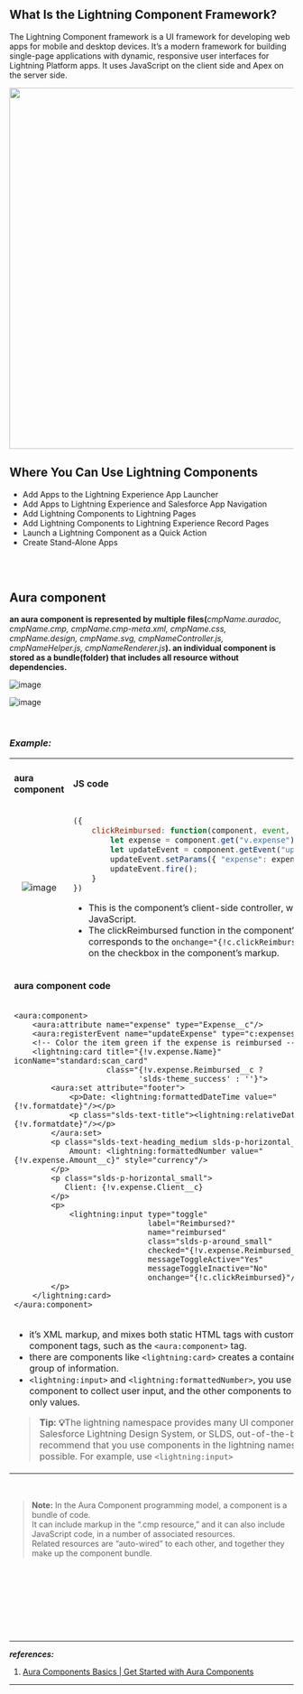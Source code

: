 ## What Is the Lightning Component Framework?
The Lightning Component framework is a UI framework for developing web apps for mobile and desktop devices. 
It’s a modern framework for building single-page applications with dynamic, responsive user interfaces for Lightning Platform apps. 
It uses JavaScript on the client side and Apex on the server side.

<img src="https://user-images.githubusercontent.com/63545175/169451424-0cd16f30-cdb9-4432-949e-ce43174c33a3.png" width="640px">


<br/>


## Where You Can Use Lightning Components

- Add Apps to the Lightning Experience App Launcher
- Add Apps to Lightning Experience and Salesforce App Navigation
- Add Lightning Components to Lightning Pages
- Add Lightning Components to Lightning Experience Record Pages
- Launch a Lightning Component as a Quick Action
- Create Stand-Alone Apps


<br/>
  

<br/>
  
## Aura component  
**an aura component is represented by multiple files(**_cmpName.auradoc, cmpName.cmp, cmpName.cmp-meta.xml, cmpName.css, cmpName.design, cmpName.svg, cmpNameController.js, cmpNameHelper.js, cmpNameRenderer.js_**). an individual component is stored as a bundle(folder) that includes all resource without dependencies.**

![image](https://user-images.githubusercontent.com/63545175/198946787-7f6f72c1-317c-4cbc-9fe5-d958be77b9a4.png)  
  
![image](https://user-images.githubusercontent.com/63545175/198949983-b93bb74f-7e98-4ad5-8040-19fdb754b3f8.png)
  
  
  
  
<br/>


### <b><em>Example:</em></b>  
<table>
<tr>
<td colspan="2">

</td>
</tr>

<tr>
<td>

<b>aura component</b>
</td>  
<td>

<b>JS code</b>
</td>  
</tr>    
  
<tr>
<td align="center">

![image](https://user-images.githubusercontent.com/63545175/169453564-580b49f8-44a6-479f-89b8-4619c15519fe.png)
  
</td>
<td>

```js
({
    clickReimbursed: function(component, event, helper) {
        let expense = component.get("v.expense");
        let updateEvent = component.getEvent("updateExpense");
        updateEvent.setParams({ "expense": expense });
        updateEvent.fire();
    }
})  
```

- This is the component’s client-side controller, written in JavaScript. 
- The clickReimbursed function in the component’s controller 
  <br/> corresponds to the ``onchange="{!c.clickReimbursed}"`` attribute 
  <br/> on the checkbox in the component’s markup.  
  
</td>   
  
</tr>

<tr>
<td colspan="2">

<b>aura component code</b>  
</td>  
</tr>  
  
<tr>
<td colspan="2">

```aura
<aura:component>
    <aura:attribute name="expense" type="Expense__c"/>
    <aura:registerEvent name="updateExpense" type="c:expensesItemUpdate"/>
    <!-- Color the item green if the expense is reimbursed -->
    <lightning:card title="{!v.expense.Name}" iconName="standard:scan_card"
                    class="{!v.expense.Reimbursed__c ?
                           'slds-theme_success' : ''}">
        <aura:set attribute="footer">
            <p>Date: <lightning:formattedDateTime value="{!v.formatdate}"/></p>
            <p class="slds-text-title"><lightning:relativeDateTime value="{!v.formatdate}"/></p>
        </aura:set>
        <p class="slds-text-heading_medium slds-p-horizontal_small">
            Amount: <lightning:formattedNumber value="{!v.expense.Amount__c}" style="currency"/>
        </p>
        <p class="slds-p-horizontal_small">
           Client: {!v.expense.Client__c}
        </p>
        <p>
            <lightning:input type="toggle"
                             label="Reimbursed?"
                             name="reimbursed"
                             class="slds-p-around_small"
                             checked="{!v.expense.Reimbursed__c}"
                             messageToggleActive="Yes"
                             messageToggleInactive="No"
                             onchange="{!c.clickReimbursed}"/>
        </p>
    </lightning:card>
</aura:component>  
``` 
</td>  
 
</tr>
  
<tr>
<td colspan="2">
  
- it’s XML markup, and mixes both static HTML tags with custom Aura component tags, such as the ``<aura:component>`` tag.
- there are components like  ``<lightning:card>`` creates a container around a group of information.
- ``<lightning:input>`` and ``<lightning:formattedNumber>``,  you use the input component to collect user input, and the other components to display read-only values. 
 

> <b>Tip: 💡</b>The lightning namespace provides many UI components that use Salesforce Lightning Design System, or SLDS, out-of-the-box. We recommend that you use components in the lightning namespace where possible. For example, use ``<lightning:input>`` 
</td>    
</tr>
</table>
  
<br/>

  
> <b>Note:</b> In the Aura Component programming model, a component is a bundle of code. 
> <br/>It can include markup in the “.cmp resource,” and it can also include JavaScript code, in a number of associated resources. 
> <br/>Related resources are “auto-wired” to each other, and together they make up the component bundle.  
  
  
  
  
<br/>
  
  
<br/>
  
  
<br/>
  
  
<br/>
  
  
<br/>
  
  
<br/>
  
  
<br/>
  
  
---
  
<b><em>references:</em></b>
  
1. [Aura Components Basics | Get Started with Aura Components](https://trailhead.salesforce.com/en/content/learn/modules/lex_dev_lc_basics/lex_dev_lc_basics_intro)  
  
  
---  
  
  
